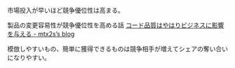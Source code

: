 市場投入が早いほど競争優位性は高まる。

製品の変更容易性が競争優位性を高める話
[コード品質はやはりビジネスに影響を与える - mtx2s’s blog](https://mtx2s.hatenablog.com/entry/2023/04/26/230917)

模倣しやすいもの、簡単に獲得できるものは競争相手が増えてシェアの奪い合いになりやすい。
